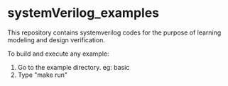 # systemVerilog_examples

This repository contains systemverilog codes for the purpose of learning modeling and design verification.

To build and execute any example:
1. Go to the example directory. eg: basic
2. Type "make run"
